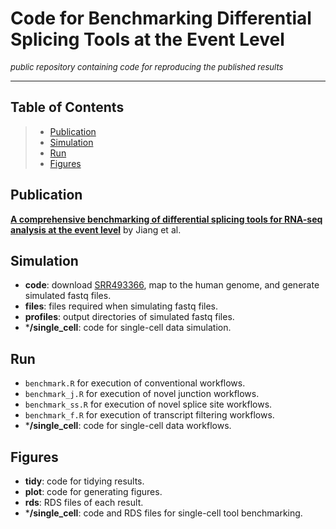 # Code for Benchmarking Differential Splicing Tools at the Event Level

<font size="2"> _public repository containing code for reproducing the published results_ </font>

------------------------------------------------------------------------

## Table of Contents

> -   [Publication](#publication)
> -   [Simulation](#simulation)
> -   [Run](#run)
> -   [Figures](#figures)


## Publication

[**A comprehensive benchmarking of differential splicing tools for RNA-seq analysis at the event level**](https://doi.org/10.1093/bib/bbad121) by Jiang et al.

## Simulation

-   **code**: download [SRR493366](https://www.ncbi.nlm.nih.gov/sra/?term=SRR493366), map to the human genome, and generate simulated fastq files.
-   **files**: files required when simulating fastq files.
-   **profiles**: output directories of simulated fastq files.
-   \***/single_cell**: code for single-cell data simulation.

## Run

-   `benchmark.R` for execution of conventional workflows.
-   `benchmark_j.R` for execution of novel junction workflows.
-   `benchmark_ss.R` for execution of novel splice site workflows.
-   `benchmark_f.R` for execution of transcript filtering workflows.
-   \***/single_cell**: code for single-cell data workflows.

## Figures

-   **tidy**: code for tidying results.
-   **plot**: code for generating figures.
-   **rds**: RDS files of each result.
-   \***/single_cell**: code and RDS files for single-cell tool benchmarking.
